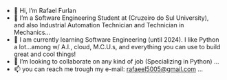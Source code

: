 - 👋 Hi, I’m Rafael Furlan
- 👀 I’m a Software Engineering Student at (Cruzeiro do Sul University), and also Industrial Automation Technician and Technician in Mechanics...
- 🌱 I am currently learning Software Engineering (until 2024). I like Python a lot...among w/ A.I., cloud, M.C.U.s, and everything you can use to build great and cool things!
- 💞️ I’m looking to collaborate on any kind of job (Specializing in Python) ...
- 📫 you can reach me trough my e-mail: rafaeel5005@gmail.com ...
